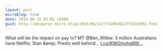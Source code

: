 ```yaml
---
layout: post
microblog: true
date: 2016-06-15 02:01 +0300
guid: http://desparoz.micro.blog/2016/06/14/t742854623753428992.html
---
```

What will be the impact on pay tv? MT @Ben_Willee: 5 million Australians have Netflix; Stan &amp;amp; Presto well behind…   [t.co/KWOmvhg9W...](https://t.co/KWOmvhg9WE)
